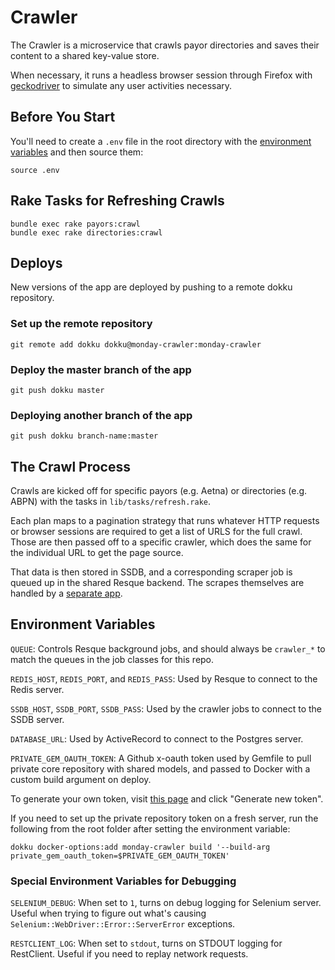 # Crawler

The Crawler is a microservice that crawls payor directories and saves their content to a shared key-value store.

When necessary, it runs a headless browser session through Firefox with [geckodriver](https://github.com/mozilla/geckodriver/) to simulate any user activities necessary.

## Before You Start

You'll need to create a `.env` file in the root directory with the [environment variables](#environment-variables) and then source them:

    source .env

## Rake Tasks for Refreshing Crawls

    bundle exec rake payors:crawl
    bundle exec rake directories:crawl

## Deploys

New versions of the app are deployed by pushing to a remote dokku repository. 

### Set up the remote repository

    git remote add dokku dokku@monday-crawler:monday-crawler

### Deploy the master branch of the app

    git push dokku master

### Deploying another branch of the app

    git push dokku branch-name:master

## The Crawl Process

Crawls are kicked off for specific payors (e.g. Aetna) or directories (e.g. ABPN) with the tasks in `lib/tasks/refresh.rake`.

Each plan maps to a pagination strategy that runs whatever HTTP requests or browser sessions are required to get a list of URLS for the full crawl. Those are then passed off to a specific crawler, which does the same for the individual URL to get the page source. 

That data is then stored in SSDB, and a corresponding scraper job is queued up in the shared Resque backend. The scrapes themselves are handled by a [separate app](https://github.com/MondayHealth/scraper).

## Environment Variables

`QUEUE`: Controls Resque background jobs, and should always be `crawler_*` to match the queues in the job classes for this repo.

`REDIS_HOST`, `REDIS_PORT`, and `REDIS_PASS`: Used by Resque to connect to the Redis server.

`SSDB_HOST`, `SSDB_PORT`, `SSDB_PASS`: Used by the crawler jobs to connect to the SSDB server.

`DATABASE_URL`: Used by ActiveRecord to connect to the Postgres server.

`PRIVATE_GEM_OAUTH_TOKEN`: A Github x-oauth token used by Gemfile to pull private core repository with shared models, and passed to Docker with a custom build argument on deploy. 

To generate your own token, visit [this page](https://github.com/settings/tokens) and click "Generate new token".

If you need to set up the private repository token on a fresh server, run the following from the root folder after setting the environment variable: 

    dokku docker-options:add monday-crawler build '--build-arg private_gem_oauth_token=$PRIVATE_GEM_OAUTH_TOKEN'

### Special Environment Variables for Debugging

`SELENIUM_DEBUG`: When set to `1`, turns on debug logging for Selenium server. Useful when trying to figure out what's causing `Selenium::WebDriver::Error::ServerError` exceptions.

`RESTCLIENT_LOG`: When set to `stdout`, turns on STDOUT logging for RestClient. Useful if you need to replay network requests.